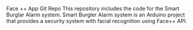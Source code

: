 Face ++ App Git Repo
This repository includes the code for the Smart Burglar Alarm system.
Smart Burgler Alarm system is an Arduino project that provides a security system with facial recognition using Face++ API.
